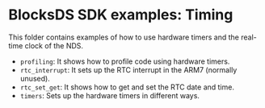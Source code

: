 # BlocksDS SDK examples: Timing

This folder contains examples of how to use hardware timers and the real-time
clock of the NDS.

- `profiling`: It shows how to profile code using hardware timers.
- `rtc_interrupt`: It sets up the RTC interrupt in the ARM7 (normally unused).
- `rtc_set_get`: It shows how to get and set the RTC date and time.
- `timers`: Sets up the hardware timers in different ways.
